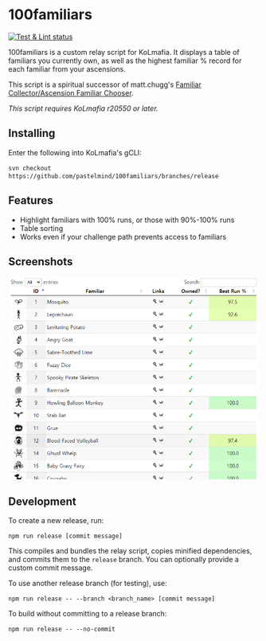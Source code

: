 # 100familiars

[![Test & Lint status](https://github.com/pastelmind/100familiars/workflows/Test%20&%20Lint/badge.svg)](https://github.com/pastelmind/100familiars/actions)

100familiars is a custom relay script for KoLmafia. It displays a table of familiars you currently own, as well as the highest familiar % record for each familiar from your ascensions.

This script is a spiritual successor of matt.chugg's [Familiar Collector/Ascension Familiar Chooser](https://kolmafia.us/threads/familiar-collector-ascension-familiar-chooser.7433/).

_This script requires KoLmafia r20550 or later._

## Installing

Enter the following into KoLmafia's gCLI:

```
svn checkout https://github.com/pastelmind/100familiars/branches/release
```

## Features

- Highlight familiars with 100% runs, or those with 90%-100% runs
- Table sorting
- Works even if your challenge path prevents access to familiars

## Screenshots

![100familiars in action](screenshots/100familiars-screenshot-1.png)

## Development

To create a new release, run:

```
npm run release [commit message]
```

This compiles and bundles the relay script, copies minified dependencies, and commits them to the `release` branch. You can optionally provide a custom commit message.

To use another release branch (for testing), use:

```
npm run release -- --branch <branch_name> [commit message]
```

To build without committing to a release branch:

```
npm run release -- --no-commit
```
